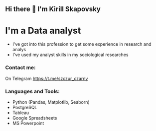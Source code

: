 ## Hi there 👋 I'm Kirill Skapovsky

# I'm a Data analyst
- I've got into this profession to get some experience in research and analys
- I've used my analyst skills in my sociological researches

### Contact me:
On Telegram https://t.me/szczur_czarny

### Languages and Tools:
- Python (Pandas, Matplotlib, Seaborn)
- PostgreSQL
- Tableau
- Google Spreadsheets
- MS Powerpoint
